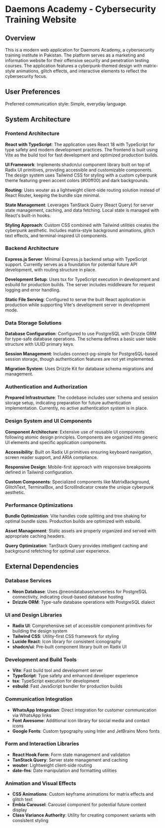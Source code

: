 # Daemons Academy - Cybersecurity Training Website

## Overview

This is a modern web application for Daemons Academy, a cybersecurity training institute in Pakistan. The platform serves as a marketing and information website for their offensive security and penetration testing courses. The application features a cyberpunk-themed design with matrix-style animations, glitch effects, and interactive elements to reflect the cybersecurity focus.

## User Preferences

Preferred communication style: Simple, everyday language.

## System Architecture

### Frontend Architecture

**React with TypeScript**: The application uses React 18 with TypeScript for type safety and modern development practices. The frontend is built using Vite as the build tool for fast development and optimized production builds.

**UI Framework**: Implements shadcn/ui component library built on top of Radix UI primitives, providing accessible and customizable components. The design system uses Tailwind CSS for styling with a custom cyberpunk theme featuring green accent colors (#00ff00) and dark backgrounds.

**Routing**: Uses wouter as a lightweight client-side routing solution instead of React Router, keeping the bundle size minimal.

**State Management**: Leverages TanStack Query (React Query) for server state management, caching, and data fetching. Local state is managed with React's built-in hooks.

**Styling Approach**: Custom CSS combined with Tailwind utilities creates the cyberpunk aesthetic. Includes matrix-style background animations, glitch text effects, and terminal-inspired UI components.

### Backend Architecture

**Express.js Server**: Minimal Express.js backend setup with TypeScript support. Currently serves as a foundation for potential future API development, with routing structure in place.

**Development Setup**: Uses tsx for TypeScript execution in development and esbuild for production builds. The server includes middleware for request logging and error handling.

**Static File Serving**: Configured to serve the built React application in production while supporting Vite's development server in development mode.

### Data Storage Solutions

**Database Configuration**: Configured to use PostgreSQL with Drizzle ORM for type-safe database operations. The schema defines a basic user table structure with UUID primary keys.

**Session Management**: Includes connect-pg-simple for PostgreSQL-based session storage, though authentication features are not yet implemented.

**Migration System**: Uses Drizzle Kit for database schema migrations and management.

### Authentication and Authorization

**Prepared Infrastructure**: The codebase includes user schema and session storage setup, indicating preparation for future authentication implementation. Currently, no active authentication system is in place.

### Design System and UI Components

**Component Architecture**: Extensive use of reusable UI components following atomic design principles. Components are organized into generic UI elements and specific application components.

**Accessibility**: Built on Radix UI primitives ensuring keyboard navigation, screen reader support, and ARIA compliance.

**Responsive Design**: Mobile-first approach with responsive breakpoints defined in Tailwind configuration.

**Custom Components**: Specialized components like MatrixBackground, GlitchText, TerminalBox, and ScrollIndicator create the unique cyberpunk aesthetic.

### Performance Optimizations

**Bundle Optimization**: Vite handles code splitting and tree shaking for optimal bundle sizes. Production builds are optimized with esbuild.

**Asset Management**: Static assets are properly organized and served with appropriate caching headers.

**Query Optimization**: TanStack Query provides intelligent caching and background refetching for optimal user experience.

## External Dependencies

### Database Services
- **Neon Database**: Uses @neondatabase/serverless for PostgreSQL connectivity, indicating cloud-based database hosting
- **Drizzle ORM**: Type-safe database operations with PostgreSQL dialect

### UI and Design Libraries
- **Radix UI**: Comprehensive set of accessible component primitives for building the design system
- **Tailwind CSS**: Utility-first CSS framework for styling
- **Lucide React**: Icon library for consistent iconography
- **shadcn/ui**: Pre-built component library built on Radix UI

### Development and Build Tools
- **Vite**: Fast build tool and development server
- **TypeScript**: Type safety and enhanced developer experience
- **tsx**: TypeScript execution for development
- **esbuild**: Fast JavaScript bundler for production builds

### Communication Integration
- **WhatsApp Integration**: Direct integration for customer communication via WhatsApp links
- **Font Awesome**: Additional icon library for social media and contact icons
- **Google Fonts**: Custom typography using Inter and JetBrains Mono fonts

### Form and Interaction Libraries
- **React Hook Form**: Form state management and validation
- **TanStack Query**: Server state management and caching
- **wouter**: Lightweight client-side routing
- **date-fns**: Date manipulation and formatting utilities

### Animation and Visual Effects
- **CSS Animations**: Custom keyframe animations for matrix effects and glitch text
- **Embla Carousel**: Carousel component for potential future content display
- **Class Variance Authority**: Utility for creating component variants with consistent styling